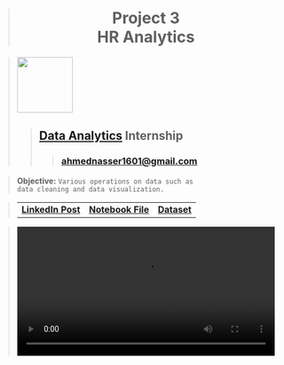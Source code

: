 > <h1 align="center">Project 3<br><b>HR Analytics</b></h1>

> [<img height=100 src="https://lh6.googleusercontent.com/FfFC3NgZ12Q8rOD9B_HuVWwhkbzHsY64IL-jz2F6aCdN8PYVst0Tt4_qbKxXRoW_cdvTvkp2rqagB-ZKQem-oGk=w16383">](https://www.meriskill.com)
>> ## **[Data Analytics](https://github.com/AhmedNasser1601/Data-Analytics) Internship**
>>> ### **[ahmednasser1601@gmail.com](mailto:ahmednasser1601@gmail.com)**

> **Objective:** <code>Various operations on data such as data cleaning and data visualization.</code>

> <table align="center"><tr><td><a href="https://www.linkedin.com/posts/ahmednasser1601_data-analytics-activity-7109300037611851776-QQM1?utm_source=share&utm_medium=member_desktop"><b>LinkedIn Post</b></a></td><td><a href="HR-Analytics.ipynb"><b>Notebook File</b></a></td><td><a href="HR-Employee-Attrition.csv"><b>Dataset</b></a></td></tr></table>

> <a href="https://github.com/AhmedNasser1601/Data-Analytics/assets/60184582/81e01500-8dcf-4ee6-9d25-d892568c3c80"><video width="100%" controls="" autoplay="" name="media"><source src="https://github-production-user-asset-6210df.s3.amazonaws.com/60184582/268526546-81e01500-8dcf-4ee6-9d25-d892568c3c80.mp4" type="video/mp4"></video></a>
